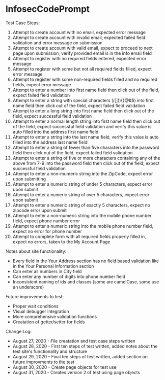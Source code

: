 # InfosecCodePrompt
Test Case Steps:

1. Attempt to create account with no email, expected error message
2. Attempt to create account with invalid email, expected failed field validation and error message on submission
3. Attempt to create account with valid email, expect to proceed to next page upon submission, verify provided email is in the info email field
4. Attempt to register with no required fields entered, expected error message
5. Attempt to register with some but not all required fields filled, expect error message
6. Attempt to register with some non-required fields filled and no required fields, expect error message
7. Attempt to enter a number into first name field then click out of the field, expect failed field validation
8. Attempt to enter a string with special characters (/\[](){}@&$) into first name field then click out of the field, expect failed field validation
9. Attempt to enter a long string into first name field then click out of the field, expect successful field validation
10. Attempt to enter a normal length string into first name field then click out of the field, expect successful field validation and verify this value is auto filled into the address first name field
11. Attempt to enter a string into the last name field, verify this value is auto filled into the address last name field
12. Attempt to enter a string of fewer than five characters into the password field then click out of the field, expect failed field validation
13. Attempt to enter a string of five or more characters containing any of the above from 7-9 into the password field then click out of the field, expect successful field validation
14. Attempt to enter a non-mumeric string into the ZipCode, expect error upon submitting
15. Attempt to enter a numeric string of under 5 characters, expect error upon submit
16. Attempt to enter a numeric string of over 5 characters, expect error upon submit
17. Attempt to enter a numeric string of exactly 5 characters, expect no zipcode error upon submit
18. Attempt to enter a non-numeric string into the mobile phone number field, expect phone number error
19. Attempt to enter a numeric string into the mobile phone number field, expect no error for phone number
20. Attempt to complete form with all required fields properly filled in, expect no errors, taken to the My Account Page

Notes about site functionality:

* Every field in the Your Address section has no field based validation like in the Your Personal Information section
* Can enter all numbers in City field
* Can enter any number of digits into phone number field
* Inconsistent naming of ids and classes (some are camelCase, some use an underscore)

Future improvements to test:
* Proper wait conditions
* Visual debugger integration
* More comprehensive validation functions
* Creatation of getter/setter for fields

Change Log:
* August 27, 2020 - File creatation and test case steps written
* August 28, 2020 - First ten steps of test written, added notes about the test site's functionality and structure
* August 29, 2020 - Final ten steps of test written, added section on future improvments to the test
* August 30, 2020 - Create page objects for test use
* August 31, 2020 - Creates version 2 of test using page objects
